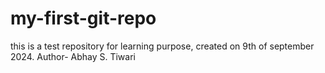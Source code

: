 # my-first-git-repo
this is a test repository for learning purpose, created on 9th of september 2024.
Author- Abhay S. Tiwari
